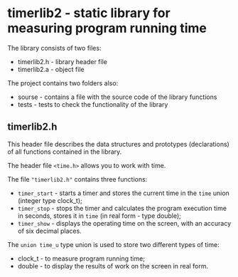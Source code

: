 # timerlib2 - static library for measuring program running time

The library consists of two files:
* timerlib2.h	- library header file
* timerlib2.a	- object file

The project contains two folders also: 
* sourse	- contains a file with the source code of the library functions
* tests 	- tests to check the functionality of the library

## timerlib2.h
This header file describes the data structures and prototypes (declarations) of all functions contained in the library.

The header file `<time.h>` allows you to work with time.

The file `"timerlib2.h"` contains three functions:
* `timer_start`	- starts a timer and stores the current time in the `time` union (integer type clock_t);
* `timer_stop`	- stops the timer and calculates the program execution time in seconds, stores it in `time` (in real form - type double);
* `timer_show`	- displays the operating time on the screen, with an accuracy of six decimal places.

The `union time_u` type union is used to store two different types of time:
* clock_t	- to measure program running time;
* double	- to display the results of work on the screen in real form.
